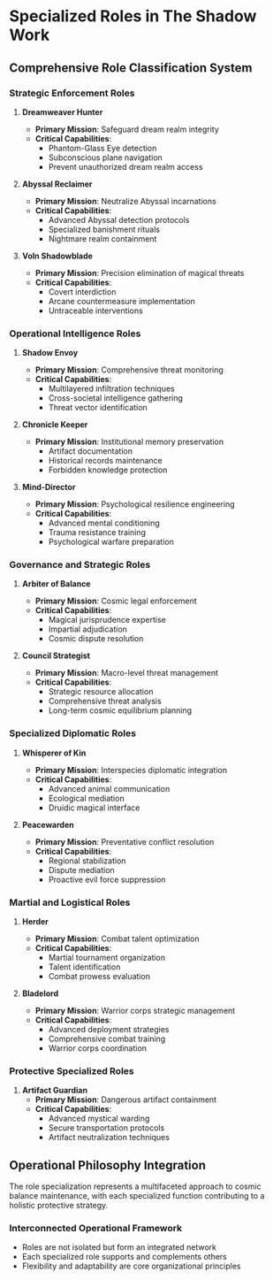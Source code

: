 # Specialized Roles in The Shadow Work

## Comprehensive Role Classification System

### Strategic Enforcement Roles
1. **Dreamweaver Hunter**
   - **Primary Mission**: Safeguard dream realm integrity
   - **Critical Capabilities**:
     - Phantom-Glass Eye detection
     - Subconscious plane navigation
     - Prevent unauthorized dream realm access

2. **Abyssal Reclaimer**
   - **Primary Mission**: Neutralize Abyssal incarnations
   - **Critical Capabilities**:
     - Advanced Abyssal detection protocols
     - Specialized banishment rituals
     - Nightmare realm containment

3. **Voln Shadowblade**
   - **Primary Mission**: Precision elimination of magical threats
   - **Critical Capabilities**:
     - Covert interdiction
     - Arcane countermeasure implementation
     - Untraceable interventions

### Operational Intelligence Roles
1. **Shadow Envoy**
   - **Primary Mission**: Comprehensive threat monitoring
   - **Critical Capabilities**:
     - Multilayered infiltration techniques
     - Cross-societal intelligence gathering
     - Threat vector identification

2. **Chronicle Keeper**
   - **Primary Mission**: Institutional memory preservation
     - Artifact documentation
     - Historical records maintenance
     - Forbidden knowledge protection

3. **Mind-Director**
   - **Primary Mission**: Psychological resilience engineering
   - **Critical Capabilities**:
     - Advanced mental conditioning
     - Trauma resistance training
     - Psychological warfare preparation

### Governance and Strategic Roles
1. **Arbiter of Balance**
   - **Primary Mission**: Cosmic legal enforcement
   - **Critical Capabilities**:
     - Magical jurisprudence expertise
     - Impartial adjudication
     - Cosmic dispute resolution

2. **Council Strategist**
   - **Primary Mission**: Macro-level threat management
   - **Critical Capabilities**:
     - Strategic resource allocation
     - Comprehensive threat analysis
     - Long-term cosmic equilibrium planning

### Specialized Diplomatic Roles
1. **Whisperer of Kin**
   - **Primary Mission**: Interspecies diplomatic integration
   - **Critical Capabilities**:
     - Advanced animal communication
     - Ecological mediation
     - Druidic magical interface

2. **Peacewarden**
   - **Primary Mission**: Preventative conflict resolution
   - **Critical Capabilities**:
     - Regional stabilization
     - Dispute mediation
     - Proactive evil force suppression

### Martial and Logistical Roles
1. **Herder**
   - **Primary Mission**: Combat talent optimization
   - **Critical Capabilities**:
     - Martial tournament organization
     - Talent identification
     - Combat prowess evaluation

2. **Bladelord**
   - **Primary Mission**: Warrior corps strategic management
   - **Critical Capabilities**:
     - Advanced deployment strategies
     - Comprehensive combat training
     - Warrior corps coordination

### Protective Specialized Roles
1. **Artifact Guardian**
   - **Primary Mission**: Dangerous artifact containment
   - **Critical Capabilities**:
     - Advanced mystical warding
     - Secure transportation protocols
     - Artifact neutralization techniques

## Operational Philosophy Integration
The role specialization represents a multifaceted approach to cosmic balance maintenance, with each specialized function contributing to a holistic protective strategy.

### Interconnected Operational Framework
- Roles are not isolated but form an integrated network
- Each specialized role supports and complements others
- Flexibility and adaptability are core organizational principles
